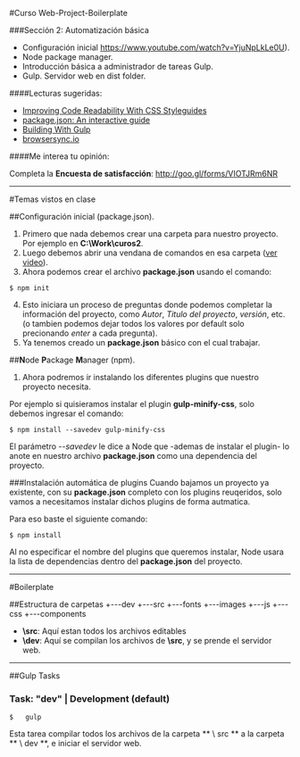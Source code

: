 #Curso Web-Project-Boilerplate


###Sección 2: Automatización básica
- Configuración inicial https://www.youtube.com/watch?v=YjuNpLkLe0U). 
- Node package manager.
- Introducción básica a administrador de tareas Gulp.
- Gulp. Servidor web en dist folder.


####Lecturas sugeridas:
- [Improving Code Readability With CSS Styleguides](http://www.smashingmagazine.com/2008/05/02/improving-code-readability-with-css-styleguides/)
- [package.json: An interactive guide](http://browsenpm.org/package.json)
- [Building With Gulp](http://www.smashingmagazine.com/2014/06/11/building-with-gulp/)
- [browsersync.io](http://www.browsersync.io/)


####Me interea tu opinión:

Completa la **Encuesta de satisfacción**: <http://goo.gl/forms/VIOTJRm6NR>

---

#Temas vistos en clase

##Configuración inicial (package.json).

1. Primero que nada debemos crear una carpeta para nuestro proyecto. Por ejemplo en **C:\Work\curos2**.
2. Luego debemos abrir una vendana de comandos en esa carpeta ([ver video](https://www.youtube.com/watch?v=YjuNpLkLe0U)).
3. Ahora podemos crear el archivo **package.json** usando el comando:
```
$ npm init
```
4. Esto iniciara un proceso de preguntas donde podemos completar la información del proyecto, como _Autor_, _Titulo del proyecto_, _versión_, etc. (o tambien podemos dejar todos los valores por default solo precionando _enter_ a cada pregunta).
5. Ya tenemos creado un **package.json** básico con el cual trabajar.

##**N**ode **P**ackage **M**anager (npm). 

1. Ahora podremos  ir instalando los diferentes plugins que nuestro proyecto necesita.  

Por ejemplo si quisieramos instalar el plugin **gulp-minify-css**, solo debemos ingresar el comando:
```
$ npm install --savedev gulp-minify-css
```
El parámetro _--savedev_ le dice a Node que -ademas de instalar el plugin- lo anote en nuestro archivo **package.json** como una dependencia del proyecto.

###Instalación automática de plugins
Cuando bajamos un proyecto ya existente, con su **package.json** completo con los plugins reuqeridos, solo vamos a necesitamos instalar dichos plugins de forma autmatica.

Para eso baste el siguiente comando:
```
$ npm install
```
Al no especificar el nombre del plugins que queremos instalar, Node usara la lista de dependencias dentro del **package.json** del proyecto.

---

#Boilerplate

##Estructura de carpetas
	+---dev
	+---src
		+---fonts
		+---images
		+---js
		+---css
		    +---components

- **\src**: Aquí estan todos los archivos editables
- **\dev**: Aquí se compilan los archivos de **\src**, y se prende el servidor web.

---

##Gulp Tasks

### Task: "dev" | Development (default)

```
$	gulp
```
Esta tarea compilar todos los archivos de la carpeta ** \ src ** a la carpeta ** \ dev **, e iniciar el servidor web.

